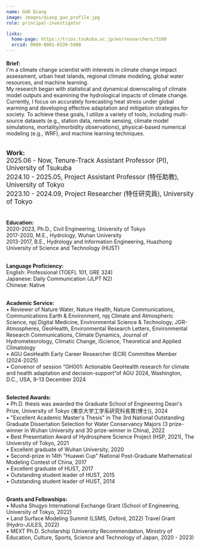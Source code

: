 ```yaml
---
name: GUO Qiang
image: images/qiang_guo_profile.jpg
role: principal-investigator

links:
  home-page: https://trios.tsukuba.ac.jp/en/researchers/5100
  orcid: 0000-0001-6539-5988
---
```

<p style="font-size: 18px; font-weight: normal;">
  
<b>Brief:</b><br>
I'm a climate change scientist with interests in climate change impact assessment, urban heat islands, regional climate modeling, global water resources, and machine learning.<br>
My research began with statistical and dynamical downscaling of climate model outputs and examining the hydrological impacts of climate change. Currently, I focus on accurately forecasting heat stress under global warming and developing effective adaptation and mitigation strategies for society. To achieve these goals, I utilize a variety of tools, including multi-source datasets (e.g., station data, remote sensing, climate model simulations, mortality/morbidity observations), physical-based numerical modeling (e.g., WRF), and machine learning techniques.<br><br>

</p>

<p style="font-size: 17px; font-weight: normal;">
<b>Work:</b><br>
2025.06 - Now, Tenure-Track Assistant Professor (PI), University of Tsukuba<br>
2024.10 - 2025.05, Project Assistant Professor (特任助教), University of Tokyo<br>
2023.10 - 2024.09, Project Researcher (特任研究員), University of Tokyo<br><br>

<b>Education:</b><br>
2020-2023, Ph.D., Civil Engineering, University of Tokyo<br>
2017-2020, M.E., Hydrology, Wuhan University<br>
2013-2017, B.E., Hydrology and Information Engineering, Huazhong University of Science and Technology (HUST)<br><br>

<b>Language Proficiency:</b><br>
English: Professional (TOEFL 101, GRE 324)<br>
Japanese: Daily Communication (JLPT N2)<br>
Chinese: Native<br><br>

<b>Academic Service:</b><br>
• Reviewer of Nature Water, Nature Health, Nature Communications, Communications Earth & Environment, npj Climate and Atmospheric Science, npj Digital Medicine, Environmental Science & Technology, JGR-Atmospheres, GeoHealth, Environmental Research Letters, Environmental Research Communications, Climate Dynamics, Journal of Hydrometeorology, Climatic Change, iScience, Theoretical and Applied Climatology<br>
• AGU GeoHealth Early Career Researcher (ECR) Committee Member (2024-2025)<br>
• Convenor of session “GH001: Actionable GeoHealth research for climate and health adaptation and decision-support”of AGU 2024, Washington, D.C., USA, 9-13 December 2024<br><br>

<b>Selected Awards:</b><br>
• Ph.D. thesis was awarded the Graduate School of Engineering Dean's Prize, University of Tokyo (東京大学工学系研究科長賞(博士)), 2024<br>
• "Excellent Academic Master's Thesis" in The 3rd National Outstanding Graduate Dissertation Selection for Water Conservancy Majors (3 prize-winner in Wuhan University and 30 prize-winner in China), 2022<br>
• Best Presentation Award of Hydrosphere Science Project (HSP, 2021), The University of Tokyo, 2021<br>
• Excellent graduate of Wuhan University, 2020<br>
• Second-prize in 14th "Huawei Cup" National Post-Graduate Mathematical Modeling Contest of China, 2017<br>
• Excellent graduate of HUST, 2017<br>
• Outstanding student leader of HUST, 2015<br>
• Outstanding student leader of HUST, 2014<br><br>

<b>Grants and Fellowships:</b><br>
• Musha Shugyo International Exchange Grant (School of Engineering, University of Tokyo, 2022)<br>
• Land Surface Modeling Summit (LSMS, Oxford, 2022) Travel Grant (Hydro-JULES, 2022)<br>
• MEXT Ph.D. Scholarship (University Recommendation, Ministry of Education, Culture, Sports, Science and Technology of Japan, 2020 - 2023)<br><br>
</p>
